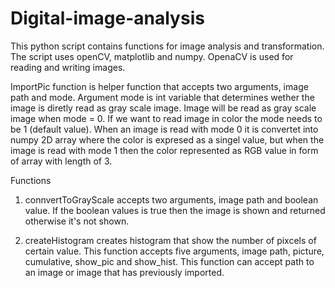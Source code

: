# Digital-image-analysis

This python script contains functions for image analysis and transformation. The script uses openCV, matplotlib and numpy. OpenaCV is used for reading and writing images.

ImportPic function is helper function that accepts two arguments, image path and mode. Argument mode is int variable that determines wether the image is diretly read as gray scale image. Image will be read as gray scale image when mode = 0. If we want to read image in color the mode needs to be 1 (default value). When an image is read with mode 0 it is convertet into numpy 2D array where the color is expresed as a singel value, but when the image is read with mode 1 then the color represented as RGB value in form of array with length of 3.

Functions

1) connvertToGrayScale accepts two arguments, image path and boolean value. If the boolean values is true then the image is shown and returned otherwise it's not shown.

2) createHistogram creates histogram that show the number of pixcels of certain value. This function accepts five arguments, image path, picture, cumulative, show_pic and show_hist. This function can accept path to an image or image that has previously imported.   
